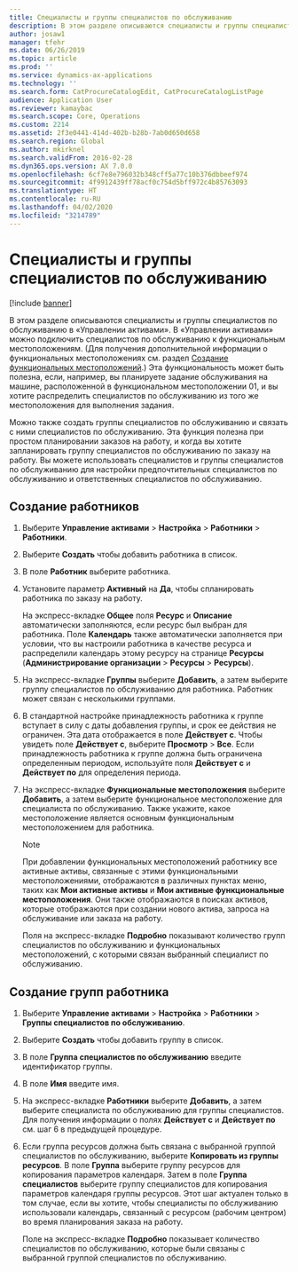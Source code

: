 ```yaml
---
title: Специалисты и группы специалистов по обслуживанию
description: В этом разделе описываются специалисты и группы специалистов по обслуживанию в «Управлении активами».
author: josaw1
manager: tfehr
ms.date: 06/26/2019
ms.topic: article
ms.prod: ''
ms.service: dynamics-ax-applications
ms.technology: ''
ms.search.form: CatProcureCatalogEdit, CatProcureCatalogListPage
audience: Application User
ms.reviewer: kamaybac
ms.search.scope: Core, Operations
ms.custom: 2214
ms.assetid: 2f3e0441-414d-402b-b28b-7ab0d650d658
ms.search.region: Global
ms.author: mkirknel
ms.search.validFrom: 2016-02-28
ms.dyn365.ops.version: AX 7.0.0
ms.openlocfilehash: 6cf7e8e796032b348cff5a77c10b376dbbeef974
ms.sourcegitcommit: 4f9912439ff78acf0c754d5bff972c4b85763093
ms.translationtype: HT
ms.contentlocale: ru-RU
ms.lasthandoff: 04/02/2020
ms.locfileid: "3214789"
---
```

# <a name="maintenance-workers-and-worker-groups"></a>Специалисты и группы специалистов по обслуживанию

[!include [banner](../../includes/banner.md)]

 

В этом разделе описываются специалисты и группы специалистов по обслуживанию в «Управлении активами». В «Управлении активами» можно подключить специалистов по обслуживанию к функциональным местоположениям. (Для получения дополнительной информации о функциональных местоположениях см. раздел [Создание функциональных местоположений](../functional-locations/create-functional-locations.md).) Эта функциональность может быть полезна, если, например, вы планируете задание обслуживания на машине, расположенной в функциональном местоположении 01, и вы хотите распределить специалистов по обслуживанию из того же местоположения для выполнения задания.

Можно также создать группы специалистов по обслуживанию и связать с ними специалистов по обслуживанию. Эта функция полезна при простом планировании заказов на работу, и когда вы хотите запланировать группу специалистов по обслуживанию по заказу на работу. Вы можете использовать специалистов и группы специалистов по обслуживанию для настройки предпочтительных специалистов по обслуживанию и ответственных специалистов по обслуживанию. 


## <a name="create-workers"></a>Создание работников

1. Выберите **Управление активами** \> **Настройка** \> **Работники** \> **Работники**.
2. Выберите **Создать** чтобы добавить работника в список.
3. В поле **Работник** выберите работника.
4. Установите параметр **Активный** на **Да**, чтобы спланировать работника по заказу на работу.

    На экспресс-вкладке **Общее** поля **Ресурс** и **Описание** автоматически заполняются, если ресурс был выбран для работника. Поле **Календарь** также автоматически заполняется при условии, что вы настроили работника в качестве ресурса и распределили календарь этому ресурсу на странице **Ресурсы** (**Администрирование организации** \> **Ресурсы** \> **Ресурсы**).

5. На экспресс-вкладке **Группы** выберите **Добавить**, а затем выберите группу специалистов по обслуживанию для работника. Работник может связан с несколькими группами.
6. В стандартной настройке принадлежность работника к группе вступает в силу с даты добавления группы, и срок ее действия не ограничен. Эта дата отображается в поле **Действует с**. Чтобы увидеть поле **Действует с**, выберите **Просмотр** \> **Все**. Если принадлежность работника к группе должна быть ограничена определенным периодом, используйте поля **Действует с** и **Действует по** для определения периода.
7. На экспресс-вкладке **Функциональные местоположения** выберите **Добавить**, а затем выберите функциональное местоположение для специалиста по обслуживанию. Также укажите, какое местоположение является основным функциональным местоположением для работника.

    > [!NOTE]
    > При добавлении функциональных местоположений работнику все активные активы, связанные с этими функциональными местоположениями, отображаются в различных пунктах меню, таких как **Мои активные активы** и **Мои активные функциональные местоположения**. Они также отображаются в поисках активов, которые отображаются при создании нового актива, запроса на обслуживание или заказа на работу.

    Поля на экспресс-вкладке **Подробно** показывают количество групп специалистов по обслуживанию и функциональных местоположений, с которыми связан выбранный специалист по обслуживанию.

## <a name="create-worker-groups"></a>Создание групп работника

1. Выберите **Управление активами** \> **Настройка** \> **Работники** \> **Группы специалистов по обслуживанию**.
2. Выберите **Создать** чтобы добавить группу в список.
3. В поле **Группа специалистов по обслуживанию** введите идентификатор группы.
4. В поле **Имя** введите имя.
5. На экспресс-вкладке **Работники** выберите **Добавить**, а затем выберите специалиста по обслуживанию для группы специалистов. Для получения информации о полях **Действует с** и **Действует по** см. шаг 6 в предыдущей процедуре.
6. Если группа ресурсов должна быть связана с выбранной группой специалистов по обслуживанию, выберите **Копировать из группы ресурсов**. В поле **Группа** выберите группу ресурсов для копирования параметров календаря. Затем в поле **Группа специалистов** выберите группу специалистов для копирования параметров календаря группы ресурсов. Этот шаг актуален только в том случае, если вы хотите, чтобы специалисты по обслуживанию использовали календарь, связанный с ресурсом (рабочим центром) во время планирования заказа на работу.

    Поле на экспресс-вкладке **Подробно** показывает количество специалистов по обслуживанию, которые были связаны с выбранной группой специалистов по обслуживанию.
